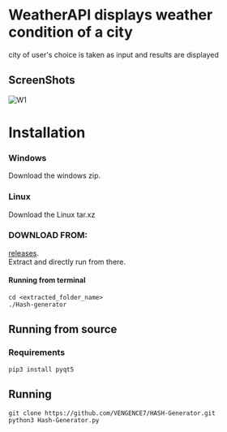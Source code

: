 # WeatherAPI displays weather condition of a city 
city of user's choice is  taken as input and results are displayed
 
 ## ScreenShots 
 
![W1](https://user-images.githubusercontent.com/86911386/131793977-70a74a2d-3e54-43f5-8dd9-2db4f054ed6a.png)


# Installation 
### Windows
Download the windows zip.<br/>
### Linux
Download the Linux tar.xz 
<br/>
### DOWNLOAD FROM:
[releases](https://github.com/VENGENCE7/HASH-Generator/releases/tag/HASH_Gen_0.1). <br/>
Extract and directly run from there.
#### Running from terminal
```
cd <extracted_folder_name>
./Hash-generator
```
## Running from source
### Requirements

```
pip3 install pyqt5 
```
## Running 
```
git clone https://github.com/VENGENCE7/HASH-Generator.git
python3 Hash-Generator.py
```

          


